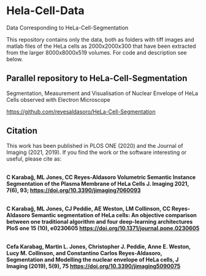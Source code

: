 # Hela-Cell-Data
Data Corresponding to HeLa-Cell-Segmentation

This repository contains only the data, both as folders with tiff images and matlab files of the HeLa cells as 2000x2000x300 that have been extracted from the larger 8000x8000x519 volumes. For code and description see below.

## Parallel repository to HeLa-Cell-Segmentation
Segmentation, Measurement and Visualisation of Nuclear Envelope of HeLa Cells observed with Electron Microscope

https://github.com/reyesaldasoro/HeLa-Cell-Segmentation


<h2> Citation </h2>


This work has been published in PLOS ONE (2020) and the Journal of Imaging (2021, 2019). If you find the work or the software interesting or useful, please cite as:<br> <br>

<b>C Karabağ, ML Jones, CC Reyes-Aldasoro
Volumetric Semantic Instance Segmentation of the Plasma Membrane of HeLa Cells
 J. Imaging 2021, 7(6), 93; https://doi.org/10.3390/jimaging7060093
</b>
<br><br>

<b>C Karabağ, ML Jones, CJ Peddie, AE Weston, LM Collinson, CC Reyes-Aldasoro
Semantic segmentation of HeLa cells: An objective comparison between one traditional algorithm and four deep-learning architectures
PloS one 15 (10), e0230605
 https://doi.org/10.1371/journal.pone.0230605
</b>
<br><br>

<b>Cefa Karabag, Martin L. Jones, Christopher J. Peddie, Anne E. Weston, Lucy M. Collinson, and Constantino Carlos Reyes-Aldasoro,
Segmentation and Modelling the nuclear envelope of HeLa cells, J Imaging (2019), 5(9), 75
https://doi.org/10.3390/jimaging5090075
</b>

